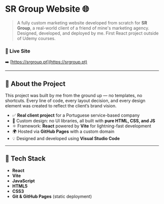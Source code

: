 # SR Group Website 🌐

> A fully custom marketing website developed from scratch for **SR Group**, a real-world client of a friend of mine's marketing agency. Designed, developed, and deployed by me. First React project outside of Udemy courses.

### 🔗 Live Site  
➡️ [https://srgroup.pt](https://srgroup.pt)

---

## 🧠 About the Project

This project was built by me from the ground up — no templates, no shortcuts. Every line of code, every layout decision, and every design element was created to reflect the client’s brand vision.

- ✅ **Real client project** for a Portuguese service-based company
- 🎨 Custom design: no UI libraries, all built with **pure HTML, CSS, and JS**
- ⚛️ Framework: **React** powered by **Vite** for lightning-fast development
- 🌍 Hosted via **GitHub Pages** with a custom domain
- 💡 Designed and developed using **Visual Studio Code**

---

## 🚀 Tech Stack

- **React**
- **Vite**
- **JavaScript**
- **HTML5**
- **CSS3**
- **Git & GitHub Pages** (static deployment)


